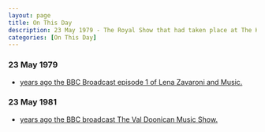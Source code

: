 ```yaml
---
layout: page
title: On This Day
description: 23 May 1979 - The Royal Show that had taken place at The King's Theatre, Glasgow on the 17 May 1977 was broadcast. 22 May 1979 - Lena is interviewed by Michael Aspel about her life and career so far, on his TV Show Ask Aspel.
categories: [On This Day]
---
```


### 23 May 1979
* [<span id="age1"></span> years ago the BBC Broadcast episode 1 of Lena Zavaroni and Music.](/bbc%20one/lena%20zavaroni%20and%20music/1979/05/23/lena-zavaroni-and-music.html)

### 23 May 1981
* [<span id="age2"></span> years ago the BBC broadcast The Val Doonican Music Show.](/bbc%20one/1981/05/23/val-doonican-show.html)

<!-- Script for calculating number of years ago -->
<script>
var dob = '19790523';
var year = Number(dob.substr(0, 4));
var month = Number(dob.substr(4, 2)) - 1;
var day = Number(dob.substr(6, 2));
var today = new Date();
var age1 = today.getFullYear() - year;
if (today.getMonth() < month || (today.getMonth() == month && today.getDate() < day)) {
age1--;
}
document.getElementById("age1").innerHTML=age1;

var dob = '19810523';
var year = Number(dob.substr(0, 4));
var month = Number(dob.substr(4, 2)) - 1;
var day = Number(dob.substr(6, 2));
var today = new Date();
var age2 = today.getFullYear() - year;
if (today.getMonth() < month || (today.getMonth() == month && today.getDate() < day)) {
age2--;
}
document.getElementById("age2").innerHTML=age2;
</script>

